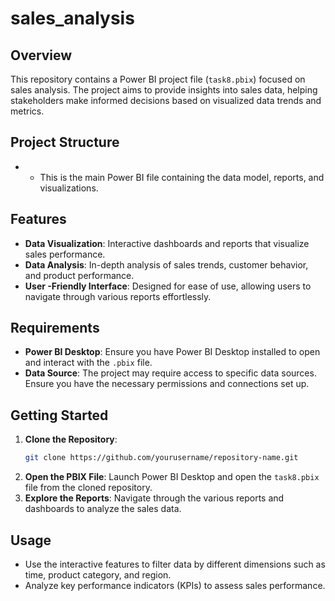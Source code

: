# sales_analysis


## Overview
This repository contains a Power BI project file (`task8.pbix`) focused on sales analysis. The project aims to provide insights into sales data, helping stakeholders make informed decisions based on visualized data trends and metrics.

## Project Structure
- 
  - This is the main Power BI file containing the data model, reports, and visualizations.

## Features
- **Data Visualization**: Interactive dashboards and reports that visualize sales performance.
- **Data Analysis**: In-depth analysis of sales trends, customer behavior, and product performance.
- **User -Friendly Interface**: Designed for ease of use, allowing users to navigate through various reports effortlessly.

## Requirements
- **Power BI Desktop**: Ensure you have Power BI Desktop installed to open and interact with the `.pbix` file.
- **Data Source**: The project may require access to specific data sources. Ensure you have the necessary permissions and connections set up.

## Getting Started
1. **Clone the Repository**: 
   ```bash
   git clone https://github.com/yourusername/repository-name.git
   ```
2. **Open the PBIX File**: Launch Power BI Desktop and open the `task8.pbix` file from the cloned repository.
3. **Explore the Reports**: Navigate through the various reports and dashboards to analyze the sales data.

## Usage
- Use the interactive features to filter data by different dimensions such as time, product category, and region.
- Analyze key performance indicators (KPIs) to assess sales performance.

